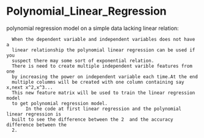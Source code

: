 # Polynomial_Linear_Regression
polynomial regression model on a simple data lacking linear relation:
      
      When the dependent variable and independent variables does not have a
      linear relationship the polynomial linear regression can be used if you
      suspect there may some sort of exponential relation. 
      There is need to create multiple independent varible features from one 
      by increasing the power on independent variable each time.At the end 
      multiple columms will be created with one column containing say x,next x^2,x^3...
      This new feature matrix will be used to train the linear regression model 
      to get polynomial regression model.
           In the code at first linear regression and the polynomial linear regression is 
      built to see the difference between the 2  and the accuracy difference between the
      2.
